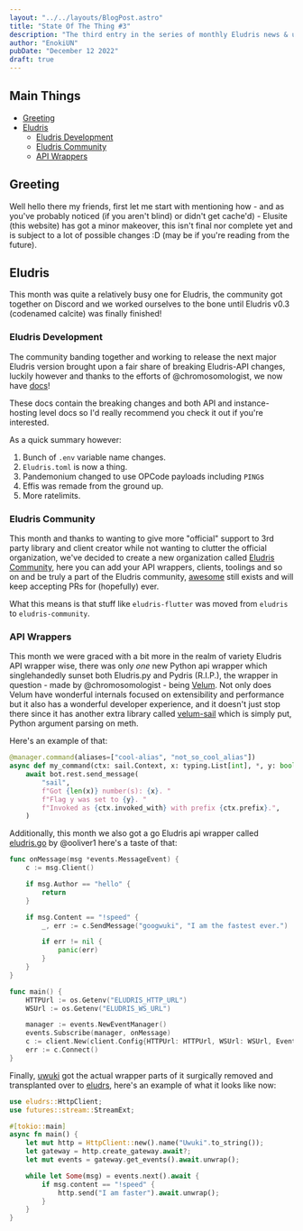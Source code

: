 ```yaml
---
layout: "../../layouts/BlogPost.astro"
title: "State Of The Thing #3"
description: "The third entry in the series of monthly Eludris news & updates."
author: "EnokiUN"
pubDate: "December 12 2022"
draft: true
---
```


## Main Things

- [Greeting](#greeting)
- [Eludris](#eludris)
  - [Eludris Development](#eludris-development)
  - [Eludris Community](#eludris-community)
  - [API Wrappers](#api-wrappers)

## Greeting

Well hello there my friends, first let me start with mentioning how - and as you've probably noticed (if you aren't blind) or
didn't get cache'd) - Elusite (this website) has got a minor makeover, this isn't final nor complete yet and is subject to a
lot of possible changes :D (may be if you're reading from the future).

## Eludris

This month was quite a relatively busy one for Eludris, the community got together on Discord and we worked ourselves to the
bone until Eludris v0.3 (codenamed calcite) was finally finished!

### Eludris Development

The community banding together and working to release the next major Eludris version brought upon a fair share of breaking
Eludris-API changes, luckily however and thanks to the efforts of @chromosomologist, we now have
[docs](https://eludris.github.io/docs)!

These docs contain the breaking changes and both API and instance-hosting level docs so I'd really recommend you check it out
if you're interested.

As a quick summary however:

1. Bunch of `.env` variable name changes.
2. `Eludris.toml` is now a thing.
3. Pandemonium changed to use OPCode payloads including `PING`s
4. Effis was remade from the ground up.
5. More ratelimits.

### Eludris Community

This month and thanks to wanting to give more "official" support to 3rd party library and client creator while not wanting to
clutter the official organization, we've decided to create a new organization called
[Eludris Community](https://github.com/eludris-community), here you can add your API wrappers, clients, toolings and so on and
be truly a part of the Eludris community, [awesome](https://github.com/eludris/awesome) still exists and will keep accepting
PRs for (hopefully) ever.

What this means is that stuff like `eludris-flutter` was moved from `eludris` to `eludris-community`.

### API Wrappers

This month we were graced with a bit more in the realm of variety Eludris API wrapper wise, there was only _one_ new Python api
wrapper which singlehandedly sunset both Eludris.py and Pydris (R.I.P.), the wrapper in question - made by @chromosomologist -
being [Velum](https://github.com/eludris-community/velum). Not only does Velum have wonderful internals focused on
extensibility and performance but it also has a wonderful developer experience, and it doesn't just stop there since it has
another extra library called [velum-sail](https://github.com/eludris-community/velum-sail) which is simply put, Python
argument parsing on meth.

Here's an example of that:

```py
@manager.command(aliases=["cool-alias", "not_so_cool_alias"])
async def my_command(ctx: sail.Context, x: typing.List[int], *, y: bool) -> None:
    await bot.rest.send_message(
        "sail",
        f"Got {len(x)} number(s): {x}. "
        f"Flag y was set to {y}. "
        f"Invoked as {ctx.invoked_with} with prefix {ctx.prefix}.",
    )
```

Additionally, this month we also got a go Eludris api wrapper called
[eludris.go](https://github.com/eludris-community/eludris.go) by @ooliver1 here's a taste of that:

```go
func onMessage(msg *events.MessageEvent) {
	c := msg.Client()

	if msg.Author == "hello" {
		return
	}

    if msg.Content == "!speed" {
		_, err := c.SendMessage("googwuki", "I am the fastest ever.")

		if err != nil {
			panic(err)
		}
    }
}

func main() {
	HTTPUrl := os.Getenv("ELUDRIS_HTTP_URL")
	WSUrl := os.Getenv("ELUDRIS_WS_URL")

	manager := events.NewEventManager()
	events.Subscribe(manager, onMessage)
	c := client.New(client.Config{HTTPUrl: HTTPUrl, WSUrl: WSUrl, EventManager: manager})
	err := c.Connect()
}
```

Finally, [uwuki](https://github.com/enokiun/uwuki) got the actual wrapper parts of it surgically removed and transplanted over
to [eludrs](https://github.com/eludris-community/eludrs), here's an example of what it looks like now:

```rs
use eludrs::HttpClient;
use futures::stream::StreamExt;

#[tokio::main]
async fn main() {
    let mut http = HttpClient::new().name("Uwuki".to_string());
    let gateway = http.create_gateway.await?;
    let mut events = gateway.get_events().await.unwrap();

    while let Some(msg) = events.next().await {
        if msg.content == "!speed" {
            http.send("I am faster").await.unwrap();
        }
    }
}
```
